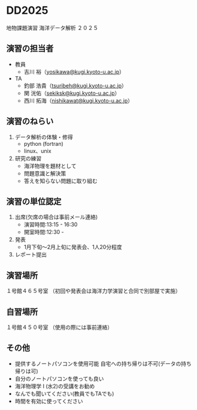 # DD2025
地物課題演習 海洋データ解析 ２０２５

## 演習の担当者
- 教員
  - 吉川 裕（yosikawa@kugi.kyoto-u.ac.jp）
- TA
  - 釣部 浩貴（tsuribeh@kugi.kyoto-u.ac.jp）
  - 関 洸佑（sekiksk@kugi.kyoto-u.ac.jp）
  - 西川 拓海（nishikawat@kugi.kyoto-u.ac.jp）

## 演習のねらい
1. データ解析の体験・修得
   - python (fortran)
   - linux、unix
2. 研究の練習
   - 海洋物理を題材として
   - 問題意識と解決策
   - 答えを知らない問題に取り組む

## 演習の単位認定
1. 出席(欠席の場合は事前メール連絡)
   - 演習時間:13:15 - 16:30
   - 開室時間:12:30 -
2. 発表
   - 1月下旬〜2月上旬に発表会、1人20分程度
3. レポート提出

## 演習場所
１号館４６５号室
（初回や発表会は海洋力学演習と合同で別部屋で実施）

## 自習場所
１号館４５０号室
（使用の際には事前連絡）

## その他
- 提供するノートパソコンを使用可能
  自宅への持ち帰りは不可(データの持ち帰りは可)
- 自分のノートパソコンを使っても良い
- 海洋物理学 I (水2)の受講をお勧め
- なんでも聞いてください(教員でもTAでも)
- 時間を有効に使ってください
